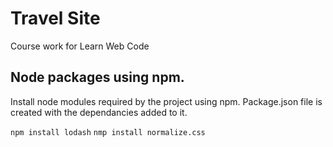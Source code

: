 # Travel Site

Course work for Learn Web Code

## Node packages using npm.

Install node modules required by the project using npm.
Package.json file is created with the dependancies added to it.

`npm install lodash`
`nmp install normalize.css`
